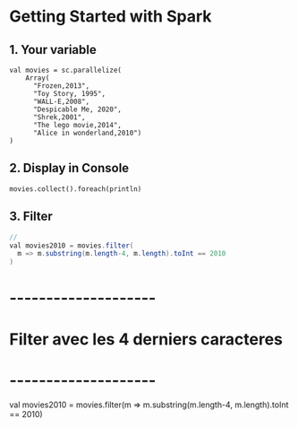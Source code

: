 # Getting Started with Spark

## 1. Your variable
```
val movies = sc.parallelize(
    Array(
      "Frozen,2013", 
      "Toy Story, 1995",
      "WALL-E,2008",
      "Despicable Me, 2020",
      "Shrek,2001",
      "The lego movie,2014",
      "Alice in wonderland,2010")
)
```

## 2. Display in Console
```
movies.collect().foreach(println)
```

## 3. Filter
```java
// 
val movies2010 = movies.filter(
  m => m.substring(m.length-4, m.length).toInt == 2010
)
```

# --------------------
# Filter avec les 4 derniers caracteres
# --------------------

val movies2010 = movies.filter(m => m.substring(m.length-4, m.length).toInt == 2010)

